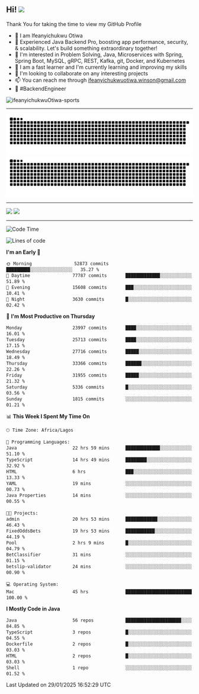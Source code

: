 <!-- BLOG-POST-LIST:START --><!-- BLOG-POST-LIST:END -->

## Hi! <img src="https://media.giphy.com/media/hvRJCLFzcasrR4ia7z/giphy.gif" width="4%"> 

Thank You for taking the time to view my GitHub Profile

- 👋 I am Ifeanyichukwu Otiwa
- 🚀 Experienced Java Backend Pro, boosting app performance, security, & scalability. Let's build something extraordinary together!
- 👀 I'm interested in Problem Solving, Java, Microservices with Spring, Spring Boot, MySQL, gRPC, REST, Kafka, git, Docker, and Kubernetes
- 🌱 I am a fast learner and I'm currently learning and improving my skills
- 💞️ I'm looking to collaborate on any interesting projects
- 📫 You can reach me through ifeanyichukwuotiwa.winson@gmail.com
- 🚀 #BackendEngineer

<p align="left" marginTop="10px"> <img src="https://komarev.com/ghpvc/?username=ifeanyichukwuOtiwa-sports&label=Profile%20views&color=0e75b6&style=for-the-badge" alt="ifeanyichukwuOtiwa-sports" /> </p>

***

<!--🐍📈SNAKEGRAPH / 🌐WEBSITE: https://github.com/Platane/snk -->
![github contribution grid snake animation](https://raw.githubusercontent.com/ifeanyichukwuOtiwa-sports/ifeanyichukwuOtiwa-sports/output/github-contribution-grid-snake-dark.svg#gh-dark-mode-only)![github contribution grid snake animation](https://raw.githubusercontent.com/ifeanyichukwuOtiwa-sports/ifeanyichukwuOtiwa-sports/output/github-contribution-grid-snake.svg#gh-light-mode-only)

***

<p float="left">
  <img float="left" src="https://github-readme-stats.vercel.app/api?username=ifeanyichukwuOtiwa-sports&count_private=true&include_all_commits=true&theme=react&show_icons=true" />
  <img float="right" src="https://github-readme-stats.vercel.app/api/top-langs/?username=ifeanyichukwuOtiwa-sports&layout=compact&show_icons=true&theme=react" /> 
</p>

***



<!--START_SECTION:waka-->
![Code Time](http://img.shields.io/badge/Code%20Time-3%2C406%20hrs%2010%20mins-blue)

![Lines of code](https://img.shields.io/badge/From%20Hello%20World%20I%27ve%20Written-37.7%20million%20lines%20of%20code-blue)

**I'm an Early 🐤** 

```text
🌞 Morning                52873 commits       █████████░░░░░░░░░░░░░░░░   35.27 % 
🌆 Daytime                77787 commits       █████████████░░░░░░░░░░░░   51.89 % 
🌃 Evening                15608 commits       ███░░░░░░░░░░░░░░░░░░░░░░   10.41 % 
🌙 Night                  3630 commits        █░░░░░░░░░░░░░░░░░░░░░░░░   02.42 % 
```
📅 **I'm Most Productive on Thursday** 

```text
Monday                   23997 commits       ████░░░░░░░░░░░░░░░░░░░░░   16.01 % 
Tuesday                  25713 commits       ████░░░░░░░░░░░░░░░░░░░░░   17.15 % 
Wednesday                27716 commits       █████░░░░░░░░░░░░░░░░░░░░   18.49 % 
Thursday                 33366 commits       ██████░░░░░░░░░░░░░░░░░░░   22.26 % 
Friday                   31955 commits       █████░░░░░░░░░░░░░░░░░░░░   21.32 % 
Saturday                 5336 commits        █░░░░░░░░░░░░░░░░░░░░░░░░   03.56 % 
Sunday                   1815 commits        ░░░░░░░░░░░░░░░░░░░░░░░░░   01.21 % 
```


📊 **This Week I Spent My Time On** 

```text
🕑︎ Time Zone: Africa/Lagos

💬 Programming Languages: 
Java                     22 hrs 59 mins      █████████████░░░░░░░░░░░░   51.10 % 
TypeScript               14 hrs 49 mins      ████████░░░░░░░░░░░░░░░░░   32.92 % 
HTML                     6 hrs               ███░░░░░░░░░░░░░░░░░░░░░░   13.33 % 
YAML                     19 mins             ░░░░░░░░░░░░░░░░░░░░░░░░░   00.73 % 
Java Properties          14 mins             ░░░░░░░░░░░░░░░░░░░░░░░░░   00.55 % 

🐱‍💻 Projects: 
admin                    20 hrs 53 mins      ████████████░░░░░░░░░░░░░   46.43 % 
FixedOddsBets            19 hrs 53 mins      ███████████░░░░░░░░░░░░░░   44.19 % 
Pool                     2 hrs 9 mins        █░░░░░░░░░░░░░░░░░░░░░░░░   04.79 % 
BetClassifier            31 mins             ░░░░░░░░░░░░░░░░░░░░░░░░░   01.15 % 
betslip-validator        24 mins             ░░░░░░░░░░░░░░░░░░░░░░░░░   00.90 % 

💻 Operating System: 
Mac                      45 hrs              █████████████████████████   100.00 % 
```

**I Mostly Code in Java** 

```text
Java                     56 repos            █████████████████████░░░░   84.85 % 
TypeScript               3 repos             █░░░░░░░░░░░░░░░░░░░░░░░░   04.55 % 
Dockerfile               2 repos             █░░░░░░░░░░░░░░░░░░░░░░░░   03.03 % 
HTML                     2 repos             █░░░░░░░░░░░░░░░░░░░░░░░░   03.03 % 
Shell                    1 repo              ░░░░░░░░░░░░░░░░░░░░░░░░░   01.52 % 
```




 Last Updated on 29/01/2025 16:52:29 UTC
<!--END_SECTION:waka-->

<!--
<p align="center">
![trophy](https://github-profile-trophy.vercel.app/?username=ifeanyichukwuOtiwa-sports&theme=onedark) (https://github.com/ryo-ma/github-profile-trophy)
</p>
-->

<!---
ifeanyi-otiwa/ifeanyi-otiwa is a ✨ special ✨ repository because its `README.md` (this file) appears on your GitHub profile.
You can click the Preview link to take a look at your changes.
--->
